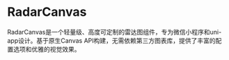 # RadarCanvas
RadarCanvas是一个轻量级、高度可定制的雷达图组件，专为微信小程序和uni-app设计。基于原生Canvas API构建，无需依赖第三方图表库，提供了丰富的配置选项和优雅的视觉效果。
